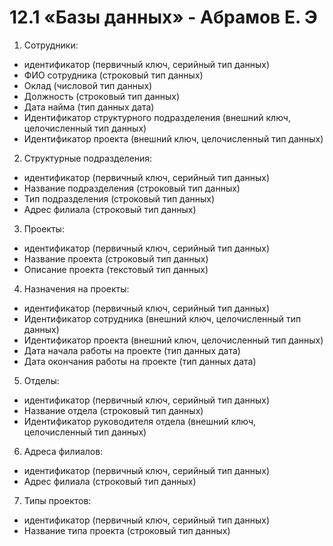 # 12.1 «Базы данных» - Абрамов Е. Э

1. Сотрудники:
- идентификатор (первичный ключ, серийный тип данных)
- ФИО сотрудника (строковый тип данных)
- Оклад (числовой тип данных)
- Должность (строковый тип данных)
- Дата найма (тип данных дата)
- Идентификатор структурного подразделения (внешний ключ, целочисленный тип данных)
- Идентификатор проекта (внешний ключ, целочисленный тип данных)

2. Структурные подразделения:
- идентификатор (первичный ключ, серийный тип данных)
- Название подразделения (строковый тип данных)
- Тип подразделения (строковый тип данных)
- Адрес филиала (строковый тип данных)

3. Проекты:
- идентификатор (первичный ключ, серийный тип данных)
- Название проекта (строковый тип данных)
- Описание проекта (текстовый тип данных)

4. Назначения на проекты:
- идентификатор (первичный ключ, серийный тип данных)
- Идентификатор сотрудника (внешний ключ, целочисленный тип данных)
- Идентификатор проекта (внешний ключ, целочисленный тип данных)
- Дата начала работы на проекте (тип данных дата)
- Дата окончания работы на проекте (тип данных дата)

5. Отделы:
- идентификатор (первичный ключ, серийный тип данных)
- Название отдела (строковый тип данных)
- Идентификатор руководителя отдела (внешний ключ, целочисленный тип данных)

6. Адреса филиалов:
- идентификатор (первичный ключ, серийный тип данных)
- Адрес филиала (строковый тип данных)

7. Типы проектов:
- идентификатор (первичный ключ, серийный тип данных)
- Название типа проекта (строковый тип данных)